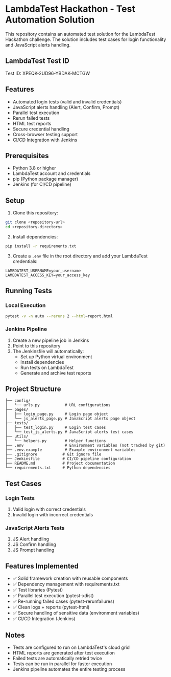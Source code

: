 # LambdaTest Hackathon - Test Automation Solution

This repository contains an automated test solution for the LambdaTest Hackathon challenge. The solution includes test cases for login functionality and JavaScript alerts handling.

## LambdaTest Test ID
Test ID: XPEQK-2UD96-YBDAK-MCTGW

## Features

- Automated login tests (valid and invalid credentials)
- JavaScript alerts handling (Alert, Confirm, Prompt)
- Parallel test execution
- Rerun failed tests
- HTML test reports
- Secure credential handling
- Cross-browser testing support
- CI/CD Integration with Jenkins

## Prerequisites

- Python 3.8 or higher
- LambdaTest account and credentials
- pip (Python package manager)
- Jenkins (for CI/CD pipeline)

## Setup

1. Clone this repository:
```bash
git clone <repository-url>
cd <repository-directory>
```

2. Install dependencies:
```bash
pip install -r requirements.txt
```

3. Create a `.env` file in the root directory and add your LambdaTest credentials:
```
LAMBDATEST_USERNAME=your_username
LAMBDATEST_ACCESS_KEY=your_access_key
```

## Running Tests

### Local Execution
```bash
pytest -v -n auto --reruns 2 --html=report.html
```

### Jenkins Pipeline
1. Create a new pipeline job in Jenkins
2. Point to this repository
3. The Jenkinsfile will automatically:
   - Set up Python virtual environment
   - Install dependencies
   - Run tests on LambdaTest
   - Generate and archive test reports

## Project Structure

```
├── config/
│   └── urls.py           # URL configurations
├── pages/
│   ├── login_page.py     # Login page object
│   └── js_alerts_page.py # JavaScript alerts page object
├── tests/
│   ├── test_login.py     # Login test cases
│   └── test_js_alerts.py # JavaScript alerts test cases
├── utils/
│   └── helpers.py        # Helper functions
├── .env                  # Environment variables (not tracked by git)
├── .env.example          # Example environment variables
├── .gitignore           # Git ignore file
├── Jenkinsfile          # CI/CD pipeline configuration
├── README.md            # Project documentation
└── requirements.txt     # Python dependencies
```

## Test Cases

### Login Tests
1. Valid login with correct credentials
2. Invalid login with incorrect credentials

### JavaScript Alerts Tests
1. JS Alert handling
2. JS Confirm handling
3. JS Prompt handling

## Features Implemented

- ✅ Solid framework creation with reusable components
- ✅ Dependency management with requirements.txt
- ✅ Test libraries (Pytest)
- ✅ Parallel test execution (pytest-xdist)
- ✅ Re-running failed cases (pytest-rerunfailures)
- ✅ Clean logs + reports (pytest-html)
- ✅ Secure handling of sensitive data (environment variables)
- ✅ CI/CD Integration (Jenkins)

## Notes

- Tests are configured to run on LambdaTest's cloud grid
- HTML reports are generated after test execution
- Failed tests are automatically retried twice
- Tests can be run in parallel for faster execution
- Jenkins pipeline automates the entire testing process 
